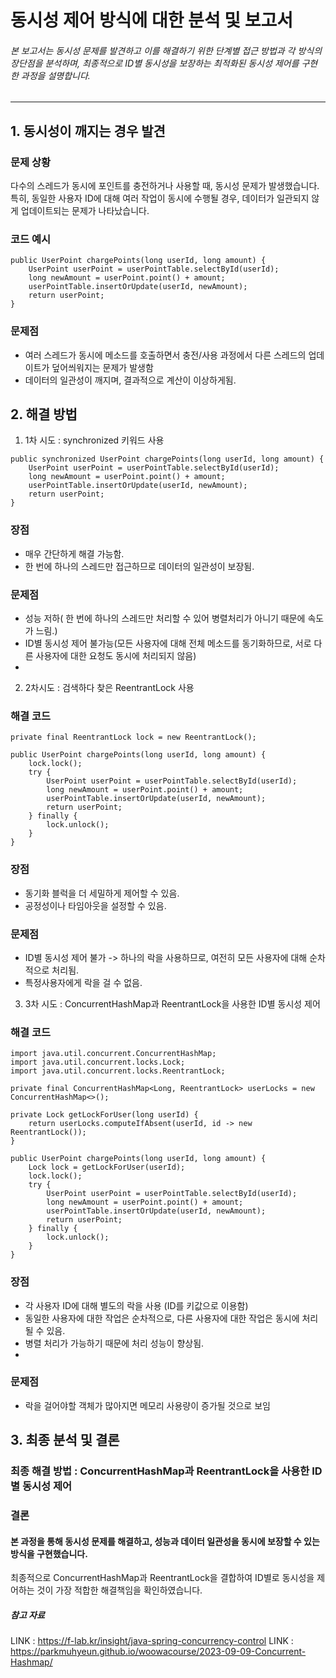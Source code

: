 동시성 제어 방식에 대한 분석 및 보고서
================================
###### 본 보고서는 동시성 문제를 발견하고 이를 해결하기 위한 단계별 접근 방법과 각 방식의 장단점을 분석하며, 최종적으로 ID별 동시성을 보장하는 최적화된 동시성 제어를 구현한 과정을 설명합니다.

--------------------------------


## 1. 동시성이 깨지는 경우 발견
### 문제 상황
다수의 스레드가 동시에 포인트를 충전하거나 사용할 때, 동시성 문제가 발생했습니다. 특히, 동일한 사용자 ID에 대해 여러 작업이 동시에 수행될 경우, 데이터가 일관되지 않게 업데이트되는 문제가 나타났습니다.
   
### 코드 예시
```
public UserPoint chargePoints(long userId, long amount) {
    UserPoint userPoint = userPointTable.selectById(userId);
    long newAmount = userPoint.point() + amount;
    userPointTable.insertOrUpdate(userId, newAmount);
    return userPoint;
}
```

### 문제점
- 여러 스레드가 동시에 메소드를 호출하면서 충전/사용 과정에서 다른 스레드의 업데이트가 덮어씌워지는 문제가 발생함
- 데이터의 일관성이 깨지며, 결과적으로 계산이 이상하게됨.

## 2. 해결 방법
1. 1차 시도 : synchronized 키워드 사용

```
public synchronized UserPoint chargePoints(long userId, long amount) {
    UserPoint userPoint = userPointTable.selectById(userId);
    long newAmount = userPoint.point() + amount;
    userPointTable.insertOrUpdate(userId, newAmount);
    return userPoint;
}
```
### 장점
- 매우 간단하게 해결 가능함.
- 한 번에 하나의 스레드만 접근하므로 데이터의 일관성이 보장됨.
### 문제점
- 성능 저하( 한 번에 하나의 스레드만 처리할 수 있어 병렬처리가 아니기 때문에 속도가 느림.)
- ID별 동시성 제어 불가능(모든 사용자에 대해 전체 메소드를 동기화하므로, 서로 다른 사용자에 대한 요청도 동시에 처리되지 않음)
- 
2. 2차시도 : 검색하다 찾은 ReentrantLock 사용
### 해결 코드
```
private final ReentrantLock lock = new ReentrantLock();

public UserPoint chargePoints(long userId, long amount) {
    lock.lock();
    try {
        UserPoint userPoint = userPointTable.selectById(userId);
        long newAmount = userPoint.point() + amount;
        userPointTable.insertOrUpdate(userId, newAmount);
        return userPoint;
    } finally {
        lock.unlock();
    }
}

```

### 장점
- 동기화 블럭을 더 세밀하게 제어할 수 있음.
- 공정성이나 타임아웃을 설정할 수 있음.

### 문제점
- ID별 동시성 제어 불가 -> 하나의 락을 사용하므로, 여전히 모든 사용자에 대해 순차적으로 처리됨.
- 특정사용자에게 락을 걸 수 없음.

3. 3차 시도 : ConcurrentHashMap과 ReentrantLock을 사용한 ID별 동시성 제어
### 해결 코드
```angular2html
import java.util.concurrent.ConcurrentHashMap;
import java.util.concurrent.locks.Lock;
import java.util.concurrent.locks.ReentrantLock;

private final ConcurrentHashMap<Long, ReentrantLock> userLocks = new ConcurrentHashMap<>();

private Lock getLockForUser(long userId) {
    return userLocks.computeIfAbsent(userId, id -> new ReentrantLock());
}

public UserPoint chargePoints(long userId, long amount) {
    Lock lock = getLockForUser(userId);
    lock.lock();
    try {
        UserPoint userPoint = userPointTable.selectById(userId);
        long newAmount = userPoint.point() + amount;
        userPointTable.insertOrUpdate(userId, newAmount);
        return userPoint;
    } finally {
        lock.unlock();
    }
}

```
### 장점
- 각 사용자 ID에 대해 별도의 락을 사용 (ID를 키값으로 이용함)
- 동일한 사용자에 대한 작업은 순차적으로, 다른 사용자에 대한 작업은 동시에 처리될 수 있음.
- 병렬 처리가 가능하기 때문에 처리 성능이 향상됨.
- 
### 문제점
- 락을 걸어야할 객체가 많아지면 메모리 사용량이 증가될 것으로 보임


## 3. 최종 분석 및 결론

### 최종 해결 방법 : ConcurrentHashMap과 ReentrantLock을 사용한 ID별 동시성 제어
### 결론

#### 본 과정을 통해 동시성 문제를 해결하고, 성능과 데이터 일관성을 동시에 보장할 수 있는 방식을 구현했습니다.
최종적으로 ConcurrentHashMap과 ReentrantLock을 결합하여 ID별로 동시성을 제어하는 것이 가장 적합한 해결책임을 확인하였습니다.

##### 참고 자료
LINK : https://f-lab.kr/insight/java-spring-concurrency-control
LINK : https://parkmuhyeun.github.io/woowacourse/2023-09-09-Concurrent-Hashmap/
